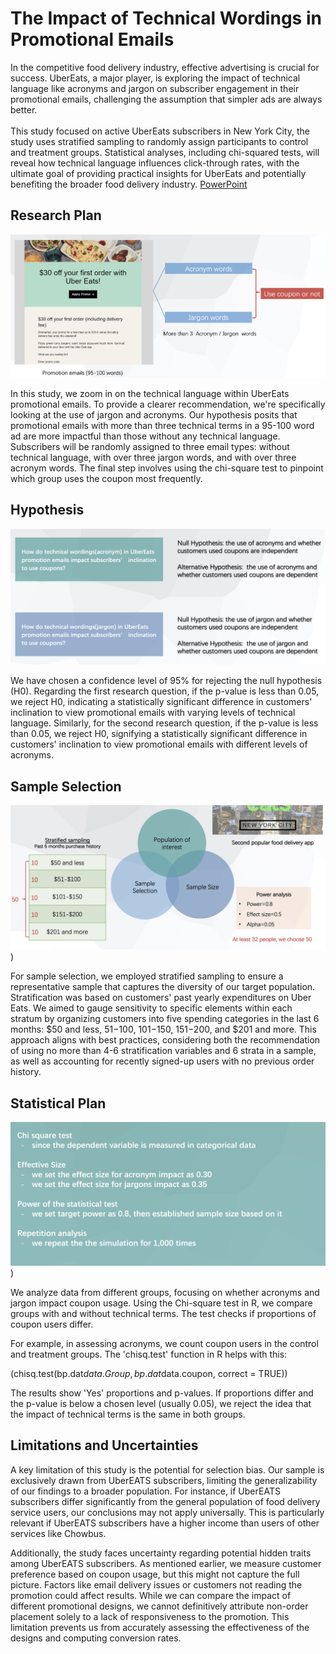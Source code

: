 # The Impact of Technical Wordings in Promotional Emails
In the competitive food delivery industry, effective advertising is crucial for success. UberEats, a major player, is exploring the impact of technical language like acronyms and jargon on subscriber engagement in their promotional emails, challenging the assumption that simpler ads are always better. 
<br>
<br>
This study focused on active UberEats subscribers in New York City, the study uses stratified sampling to randomly assign participants to control and treatment groups. Statistical analyses, including chi-squared tests, will reveal how technical language influences click-through rates, with the ultimate goal of providing practical insights for UberEats and potentially benefiting the broader food delivery industry. [PowerPoint](https://drive.google.com/file/d/14yaDmSQAuAhhE40wJeSADLfIDFuXGyPp/view)

## Research Plan

![alt text](https://github.com/imkir0513/technical_wordings_in_promotions/blob/master/images/research%20plan_1.png)

In this study, we zoom in on the technical language within UberEats promotional emails. To provide a clearer recommendation, we're specifically looking at the use of jargon and acronyms. Our hypothesis posits that promotional emails with more than three technical terms in a 95-100 word ad are more impactful than those without any technical language. Subscribers will be randomly assigned to three email types: without technical language, with over three jargon words, and with over three acronym words. The final step involves using the chi-square test to pinpoint which group uses the coupon most frequently.



## Hypothesis

![alt text](https://github.com/imkir0513/technical_wordings_in_promotions/blob/master/images/hypothesis.png)

We have chosen a confidence level of 95% for rejecting the null hypothesis (H0). Regarding the first research question, if the p-value is less than 0.05, we reject H0, indicating a statistically significant difference in customers' inclination to view promotional emails with varying levels of technical language. Similarly, for the second research question, if the p-value is less than 0.05, we reject H0, signifying a statistically significant difference in customers' inclination to view promotional emails with different levels of acronyms.

## Sample Selection

![alt text](https://github.com/imkir0513/technical_wordings_in_promotions/blob/master/images/research%20plan_2.png))

For sample selection, we employed stratified sampling to ensure a representative sample that captures the diversity of our target population. Stratification was based on customers' past yearly expenditures on Uber Eats. We aimed to gauge sensitivity to specific elements within each stratum by organizing customers into five spending categories in the last 6 months: $50 and less, $51-$100, $101-$150, $151-$200, and $201 and more. This approach aligns with best practices, considering both the recommendation of using no more than 4-6 stratification variables and 6 strata in a sample, as well as accounting for recently signed-up users with no previous order history.

## Statistical Plan 

![alt text](https://github.com/imkir0513/technical_wordings_in_promotions/blob/master/images/statistical_plans.png))

We analyze data from different groups, focusing on whether acronyms and jargon impact coupon usage. Using the Chi-square test in R, we compare groups with and without technical terms. The test checks if proportions of coupon users differ.

For example, in assessing acronyms, we count coupon users in the control and treatment groups. The 'chisq.test' function in R helps with this:

(chisq.test(bp.dat$data.Group, bp.dat$data.coupon, correct = TRUE))

The results show 'Yes' proportions and p-values. If proportions differ and the p-value is below a chosen level (usually 0.05), we reject the idea that the impact of technical terms is the same in both groups.

## Limitations and Uncertainties

A key limitation of this study is the potential for selection bias. Our sample is exclusively drawn from UberEATS subscribers, limiting the generalizability of our findings to a broader population. For instance, if UberEATS subscribers differ significantly from the general population of food delivery service users, our conclusions may not apply universally. This is particularly relevant if UberEATS subscribers have a higher income than users of other services like Chowbus.

Additionally, the study faces uncertainty regarding potential hidden traits among UberEATS subscribers. As mentioned earlier, we measure customer preference based on coupon usage, but this might not capture the full picture. Factors like email delivery issues or customers not reading the promotion could affect results. While we can compare the impact of different promotional designs, we cannot definitively attribute non-order placement solely to a lack of responsiveness to the promotion. This limitation prevents us from accurately assessing the effectiveness of the designs and computing conversion rates.

